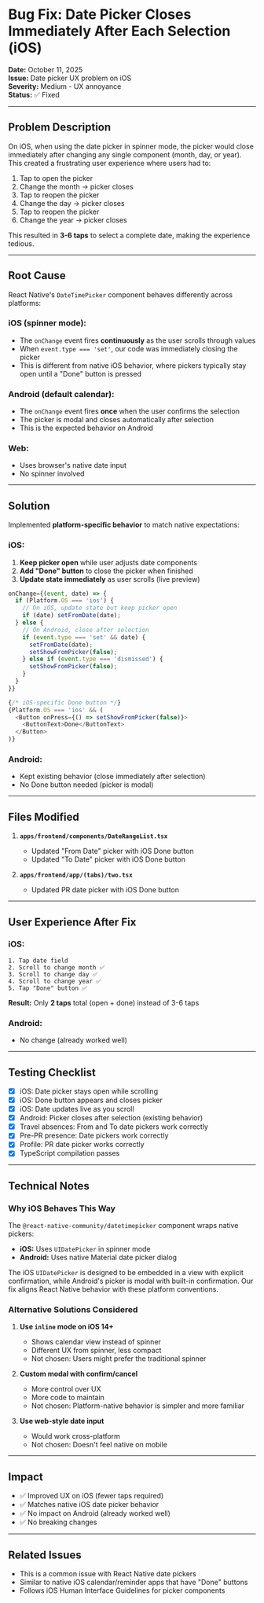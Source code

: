 # Bug Fix: Date Picker Closes Immediately After Each Selection (iOS)

**Date:** October 11, 2025  
**Issue:** Date picker UX problem on iOS  
**Severity:** Medium - UX annoyance  
**Status:** ✅ Fixed

---

## Problem Description

On iOS, when using the date picker in spinner mode, the picker would close immediately after changing any single component (month, day, or year). This created a frustrating user experience where users had to:

1. Tap to open the picker
2. Change the month → picker closes
3. Tap to reopen the picker
4. Change the day → picker closes
5. Tap to reopen the picker
6. Change the year → picker closes

This resulted in **3-6 taps** to select a complete date, making the experience tedious.

---

## Root Cause

React Native's `DateTimePicker` component behaves differently across platforms:

### iOS (spinner mode):
- The `onChange` event fires **continuously** as the user scrolls through values
- When `event.type === 'set'`, our code was immediately closing the picker
- This is different from native iOS behavior, where pickers typically stay open until a "Done" button is pressed

### Android (default calendar):
- The `onChange` event fires **once** when the user confirms the selection
- The picker is modal and closes automatically after selection
- This is the expected behavior on Android

### Web:
- Uses browser's native date input
- No spinner involved

---

## Solution

Implemented **platform-specific behavior** to match native expectations:

### iOS:
1. **Keep picker open** while user adjusts date components
2. **Add "Done" button** to close the picker when finished
3. **Update state immediately** as user scrolls (live preview)

```typescript
onChange={(event, date) => {
  if (Platform.OS === 'ios') {
    // On iOS, update state but keep picker open
    if (date) setFromDate(date);
  } else {
    // On Android, close after selection
    if (event.type === 'set' && date) {
      setFromDate(date);
      setShowFromPicker(false);
    } else if (event.type === 'dismissed') {
      setShowFromPicker(false);
    }
  }
}}

{/* iOS-specific Done button */}
{Platform.OS === 'ios' && (
  <Button onPress={() => setShowFromPicker(false)}>
    <ButtonText>Done</ButtonText>
  </Button>
)}
```

### Android:
- Kept existing behavior (close immediately after selection)
- No Done button needed (picker is modal)

---

## Files Modified

1. **`apps/frontend/components/DateRangeList.tsx`**
   - Updated "From Date" picker with iOS Done button
   - Updated "To Date" picker with iOS Done button
   
2. **`apps/frontend/app/(tabs)/two.tsx`**
   - Updated PR date picker with iOS Done button

---

## User Experience After Fix

### iOS:
```
1. Tap date field
2. Scroll to change month ✅
3. Scroll to change day ✅
4. Scroll to change year ✅
5. Tap "Done" button ✅
```

**Result:** Only **2 taps** total (open + done) instead of 3-6 taps

### Android:
- No change (already worked well)

---

## Testing Checklist

- [x] iOS: Date picker stays open while scrolling
- [x] iOS: Done button appears and closes picker
- [x] iOS: Date updates live as you scroll
- [x] Android: Picker closes after selection (existing behavior)
- [x] Travel absences: From and To date pickers work correctly
- [x] Pre-PR presence: Date pickers work correctly
- [x] Profile: PR date picker works correctly
- [x] TypeScript compilation passes

---

## Technical Notes

### Why iOS Behaves This Way

The `@react-native-community/datetimepicker` component wraps native pickers:
- **iOS:** Uses `UIDatePicker` in spinner mode
- **Android:** Uses native Material date picker dialog

The iOS `UIDatePicker` is designed to be embedded in a view with explicit confirmation, while Android's picker is modal with built-in confirmation. Our fix aligns React Native behavior with these platform conventions.

### Alternative Solutions Considered

1. **Use `inline` mode on iOS 14+**
   - Shows calendar view instead of spinner
   - Different UX from spinner, less compact
   - Not chosen: Users might prefer the traditional spinner

2. **Custom modal with confirm/cancel**
   - More control over UX
   - More code to maintain
   - Not chosen: Platform-native behavior is simpler and more familiar

3. **Use web-style date input**
   - Would work cross-platform
   - Not chosen: Doesn't feel native on mobile

---

## Impact

- ✅ Improved UX on iOS (fewer taps required)
- ✅ Matches native iOS date picker behavior
- ✅ No impact on Android (already worked well)
- ✅ No breaking changes

---

## Related Issues

- This is a common issue with React Native date pickers
- Similar to native iOS calendar/reminder apps that have "Done" buttons
- Follows iOS Human Interface Guidelines for picker components
